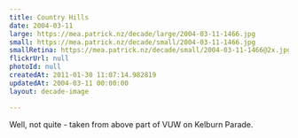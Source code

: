 ```yaml
---
title: Country Hills
date: 2004-03-11
large: https://mea.patrick.nz/decade/large/2004-03-11-1466.jpg
small: https://mea.patrick.nz/decade/small/2004-03-11-1466.jpg
smallRetina: https://mea.patrick.nz/decade/small/2004-03-11-1466@2x.jpg
flickrUrl: null
photoId: null
createdAt: 2011-01-30 11:07:14.982819
updatedAt: 2004-03-11 00:00:00
layout: decade-image

---
```

Well, not quite - taken from above part of VUW on Kelburn Parade.
